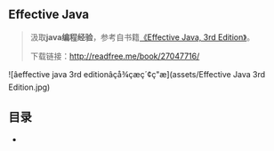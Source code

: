 ## Effective Java

> 汲取**java编程经验**，参考自书籍[《Effective Java, 3rd Edition》](https://book.douban.com/subject/27047716/)。
>
> 下载链接：<http://readfree.me/book/27047716/>

![âeffective java 3rd editionâçå¾çæç´¢ç"æ](assets/Effective Java 3rd Edition.jpg) 

## 目录

+ 

